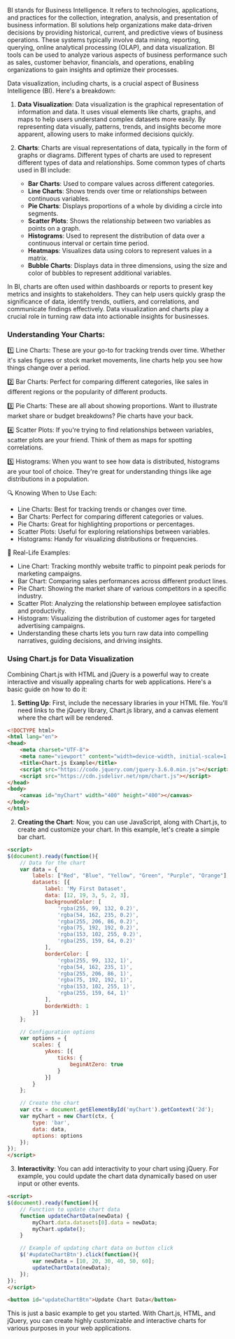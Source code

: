 
BI stands for Business Intelligence. 
It refers to technologies, applications, and practices for the collection, integration, analysis, and presentation of business information. 
BI solutions help organizations make data-driven decisions by providing historical, current, and predictive views of business operations. 
These systems typically involve data mining, reporting, querying, online analytical processing (OLAP), and data visualization.
BI tools can be used to analyze various aspects of business performance such as sales, customer behavior, financials, and operations, enabling organizations to gain insights and optimize their processes.


Data visualization, including charts, is a crucial aspect of Business Intelligence (BI). Here's a breakdown:

1. **Data Visualization**: Data visualization is the graphical representation of information and data. It uses visual elements like charts, graphs, and maps to help users understand complex datasets more easily. By representing data visually, patterns, trends, and insights become more apparent, allowing users to make informed decisions quickly.

2. **Charts**: Charts are visual representations of data, typically in the form of graphs or diagrams. Different types of charts are used to represent different types of data and relationships. Some common types of charts used in BI include:

   - **Bar Charts**: Used to compare values across different categories.
   - **Line Charts**: Shows trends over time or relationships between continuous variables.
   - **Pie Charts**: Displays proportions of a whole by dividing a circle into segments.
   - **Scatter Plots**: Shows the relationship between two variables as points on a graph.
   - **Histograms**: Used to represent the distribution of data over a continuous interval or certain time period.
   - **Heatmaps**: Visualizes data using colors to represent values in a matrix.
   - **Bubble Charts**: Displays data in three dimensions, using the size and color of bubbles to represent additional variables.

In BI, charts are often used within dashboards or reports to present key metrics and insights to stakeholders. They can help users quickly grasp the significance of data, identify trends, outliers, and correlations, and communicate findings effectively. Data visualization and charts play a crucial role in turning raw data into actionable insights for businesses.

### Understanding Your Charts:

1️⃣ Line Charts: These are your go-to for tracking trends over time. Whether it's sales figures or stock market movements, line charts help you see how things change over a period.

2️⃣ Bar Charts: Perfect for comparing different categories, like sales in different regions or the popularity of different products.

3️⃣ Pie Charts: These are all about showing proportions. Want to illustrate market share or budget breakdowns? Pie charts have your back.

4️⃣ Scatter Plots: If you're trying to find relationships between variables, scatter plots are your friend. Think of them as maps for spotting correlations.

5️⃣ Histograms: When you want to see how data is distributed, histograms are your tool of choice. They're great for understanding things like age distributions in a population.

🔍 Knowing When to Use Each:
- Line Charts: Best for tracking trends or changes over time.
- Bar Charts: Perfect for comparing different categories or values.
- Pie Charts: Great for highlighting proportions or percentages.
- Scatter Plots: Useful for exploring relationships between variables.
- Histograms: Handy for visualizing distributions or frequencies.


🌟 Real-Life Examples:
- Line Chart: Tracking monthly website traffic to pinpoint peak periods for marketing campaigns.
- Bar Chart: Comparing sales performances across different product lines.
- Pie Chart: Showing the market share of various competitors in a specific industry.
- Scatter Plot: Analyzing the relationship between employee satisfaction and productivity.
- Histogram: Visualizing the distribution of customer ages for targeted advertising campaigns.
- Understanding these charts lets you turn raw data into compelling narratives, guiding decisions, and driving insights.


### Using Chart.js for Data Visualization

Combining Chart.js with HTML and jQuery is a powerful way to create interactive and visually appealing charts for web applications. Here's a basic guide on how to do it:

1. **Setting Up**: First, include the necessary libraries in your HTML file. You'll need links to the jQuery library, Chart.js library, and a canvas element where the chart will be rendered.

```html
<!DOCTYPE html>
<html lang="en">
<head>
    <meta charset="UTF-8">
    <meta name="viewport" content="width=device-width, initial-scale=1.0">
    <title>Chart.js Example</title>
    <script src="https://code.jquery.com/jquery-3.6.0.min.js"></script>
    <script src="https://cdn.jsdelivr.net/npm/chart.js"></script>
</head>
<body>
    <canvas id="myChart" width="400" height="400"></canvas>
</body>
</html>
```

2. **Creating the Chart**: Now, you can use JavaScript, along with Chart.js, to create and customize your chart. In this example, let's create a simple bar chart.

```html
<script>
$(document).ready(function(){
    // Data for the chart
    var data = {
        labels: ["Red", "Blue", "Yellow", "Green", "Purple", "Orange"],
        datasets: [{
            label: 'My First Dataset',
            data: [12, 19, 3, 5, 2, 3],
            backgroundColor: [
                'rgba(255, 99, 132, 0.2)',
                'rgba(54, 162, 235, 0.2)',
                'rgba(255, 206, 86, 0.2)',
                'rgba(75, 192, 192, 0.2)',
                'rgba(153, 102, 255, 0.2)',
                'rgba(255, 159, 64, 0.2)'
            ],
            borderColor: [
                'rgba(255, 99, 132, 1)',
                'rgba(54, 162, 235, 1)',
                'rgba(255, 206, 86, 1)',
                'rgba(75, 192, 192, 1)',
                'rgba(153, 102, 255, 1)',
                'rgba(255, 159, 64, 1)'
            ],
            borderWidth: 1
        }]
    };

    // Configuration options
    var options = {
        scales: {
            yAxes: [{
                ticks: {
                    beginAtZero: true
                }
            }]
        }
    };

    // Create the chart
    var ctx = document.getElementById('myChart').getContext('2d');
    var myChart = new Chart(ctx, {
        type: 'bar',
        data: data,
        options: options
    });
});
</script>
```

3. **Interactivity**: You can add interactivity to your chart using jQuery. For example, you could update the chart data dynamically based on user input or other events.

```html
<script>
$(document).ready(function(){
    // Function to update chart data
    function updateChartData(newData) {
        myChart.data.datasets[0].data = newData;
        myChart.update();
    }

    // Example of updating chart data on button click
    $('#updateChartBtn').click(function(){
        var newData = [10, 20, 30, 40, 50, 60];
        updateChartData(newData);
    });
});
</script>

<button id="updateChartBtn">Update Chart Data</button>
```

This is just a basic example to get you started. With Chart.js, HTML, and jQuery, you can create highly customizable and interactive charts for various purposes in your web applications.